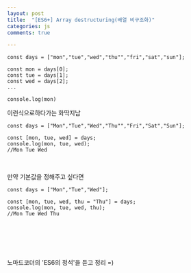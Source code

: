 ```yaml
---
layout: post
title:  "[ES6+] Array destructuring(배열 비구조화)"
categories: js 
comments: true

---
```




~~~
const days = ["mon","tue","wed","thu"","fri","sat","sun"];

const mon = days[0];
const tue = days[1];
const wed = days[2];
...

console.log(mon)
~~~

이런식으로하다가는 화딱지남



~~~
const days = ["Mon","Tue","Wed","Thu"","Fri","Sat","Sun"];

const [mon, tue, wed] = days;
console.log(mon, tue, wed);
//Mon Tue Wed
~~~

<br>

만약 기본값을 정해주고 싶다면

~~~
const days = ["Mon","Tue","Wed"];

const [mon, tue, wed, thu = "Thu"] = days;
console.log(mon, tue, wed, thu);
//Mon Tue Wed Thu
~~~

<br>

<br>

<br>

<Br>

노마드코더의 'ES6의 정석'을 듣고 정리 =)











